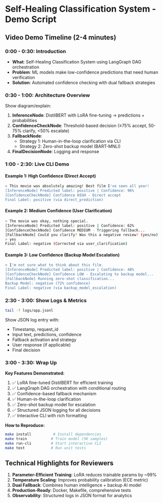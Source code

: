 # Self-Healing Classification System - Demo Script

## Video Demo Timeline (2-4 minutes)

### 0:00 - 0:30: Introduction
- **What**: Self-Healing Classification System using LangGraph DAG orchestration
- **Problem**: ML models make low-confidence predictions that need human verification
- **Solution**: Automated confidence checking with dual fallback strategies

### 0:30 - 1:00: Architecture Overview
Show diagram/explain:
1. **InferenceNode**: DistilBERT with LoRA fine-tuning → predictions + probabilities
2. **ConfidenceCheckNode**: Threshold-based decision (≥75% accept, 50-75% clarify, <50% escalate)
3. **FallbackNode**: 
   - Strategy 1: Human-in-the-loop clarification via CLI
   - Strategy 2: Zero-shot backup model (BART-MNLI)
4. **FinalDecisionNode**: Logging and response

### 1:00 - 2:30: Live CLI Demo

#### Example 1: High Confidence (Direct Accept)
```bash
> This movie was absolutely amazing! Best film I've seen all year!
[InferenceNode] Predicted label: positive | Confidence: 96%
[ConfidenceCheckNode] Confidence HIGH - Direct accept
Final Label: positive (via direct_prediction)
```

#### Example 2: Medium Confidence (User Clarification)
```bash
> The movie was okay, nothing special.
[InferenceNode] Predicted label: positive | Confidence: 62%
[ConfidenceCheckNode] Confidence MEDIUM - Triggering fallback...
[FallbackNode] Could you clarify? Was this a negative review? (yes/no)
> yes
Final Label: negative (Corrected via user_clarification)
```

#### Example 3: Low Confidence (Backup Model Escalation)
```bash
> I'm not sure what to think about this film.
[InferenceNode] Predicted label: positive | Confidence: 48%
[ConfidenceCheckNode] Confidence LOW - Escalating to backup model...
[FallbackNode] Running zero-shot classification...
Backup Model: negative (72% confidence)
Final Label: negative (via backup_model_escalation)
```

### 2:30 - 3:00: Show Logs & Metrics
```bash
tail -f logs/app.jsonl
```

Show JSON log entry with:
- Timestamp, request_id
- Input text, predictions, confidence
- Fallback activation and strategy
- User response (if applicable)
- Final decision

### 3:00 - 3:30: Wrap Up

**Key Features Demonstrated:**
1. ✅ LoRA fine-tuned DistilBERT for efficient training
2. ✅ LangGraph DAG orchestration with conditional routing
3. ✅ Confidence-based fallback mechanism
4. ✅ Human-in-the-loop clarification
5. ✅ Zero-shot backup model for escalation
6. ✅ Structured JSON logging for all decisions
7. ✅ Interactive CLI with rich formatting

**How to Reproduce:**
```bash
make install          # Install dependencies
make train           # Train model (5K samples)
make run-cli         # Start interactive CLI
make test            # Run unit tests
```

## Technical Highlights for Reviewers

1. **Parameter-Efficient Training**: LoRA reduces trainable params by ~99%
2. **Temperature Scaling**: Improves probability calibration (ECE metric)
3. **Dual Fallback**: Combines human intelligence + backup AI model
4. **Production-Ready**: Docker, Makefile, comprehensive tests
5. **Observability**: Structured logs in JSON format for analytics

